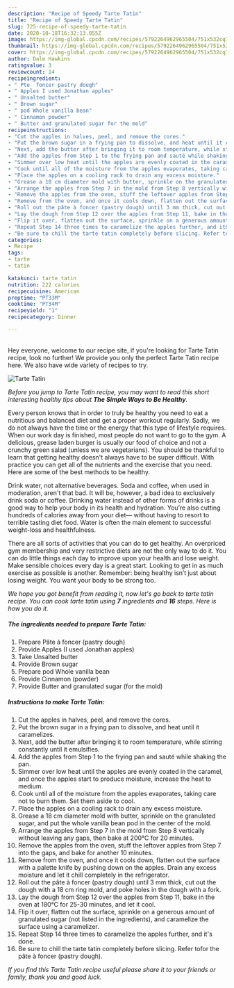 ```yaml
---
description: "Recipe of Speedy Tarte Tatin"
title: "Recipe of Speedy Tarte Tatin"
slug: 725-recipe-of-speedy-tarte-tatin
date: 2020-10-18T16:32:13.055Z
image: https://img-global.cpcdn.com/recipes/5792264962965504/751x532cq70/tarte-tatin-recipe-main-photo.jpg
thumbnail: https://img-global.cpcdn.com/recipes/5792264962965504/751x532cq70/tarte-tatin-recipe-main-photo.jpg
cover: https://img-global.cpcdn.com/recipes/5792264962965504/751x532cq70/tarte-tatin-recipe-main-photo.jpg
author: Dale Hawkins
ratingvalue: 3
reviewcount: 14
recipeingredient:
- " Pte  foncer pastry dough"
- " Apples I used Jonathan apples"
- " Unsalted butter"
- " Brown sugar"
- " pod Whole vanilla bean"
- " Cinnamon powder"
- " Butter and granulated sugar for the mold"
recipeinstructions:
- "Cut the apples in halves, peel, and remove the cores."
- "Put the brown sugar in a frying pan to dissolve, and heat until it caramelizes."
- "Next, add the butter after bringing it to room temperature, while stirring constantly until it emulsifies."
- "Add the apples from Step 1 to the frying pan and sauté while shaking the pan."
- "Simmer over low heat until the apples are evenly coated in the caramel, and once the apples start to produce moisture, increase the heat to medium."
- "Cook until all of the moisture from the apples evaporates, taking care not to burn them. Set them aside to cool."
- "Place the apples on a cooling rack to drain any excess moisture."
- "Grease a 18 cm diameter mold with butter, sprinkle on the granulated sugar, and put the whole vanilla bean pod in the center of the mold."
- "Arrange the apples from Step 7 in the mold from Step 8 vertically without leaving any gaps, then bake at 200°C for 20 minutes."
- "Remove the apples from the oven, stuff the leftover apples from Step 7 into the gaps, and bake for another 10 minutes."
- "Remove from the oven, and once it cools down, flatten out the surface with a palette knife by pushing down on the apples. Drain any excess moisture and let it chill completely in the refrigerator."
- "Roll out the pâte à foncer (pastry dough) until 3 mm thick, cut out the dough with a 18 cm ring mold, and poke holes in the dough with a fork."
- "Lay the dough from Step 12 over the apples from Step 11, bake in the oven at 180°C for 25-30 minutes, and let it cool."
- "Flip it over, flatten out the surface, sprinkle on a generous amount of granulated sugar (not listed in the ingredients), and caramelize the surface using a caramelizer."
- "Repeat Step 14 three times to caramelize the apples further, and it&#39;s done."
- "Be sure to chill the tarte tatin completely before slicing. Refer tofor the pâte à foncer (pastry dough)."
categories:
- Recipe
tags:
- tarte
- tatin

katakunci: tarte tatin 
nutrition: 222 calories
recipecuisine: American
preptime: "PT33M"
cooktime: "PT34M"
recipeyield: "1"
recipecategory: Dinner

---
```

<br>
Hey everyone, welcome to our recipe site, if you're looking for Tarte Tatin recipe, look no further! We provide you only the perfect Tarte Tatin recipe here. We also have wide variety of recipes to try.
<br>


![Tarte Tatin](https://img-global.cpcdn.com/recipes/5792264962965504/751x532cq70/tarte-tatin-recipe-main-photo.jpg)

<i>Before you jump to Tarte Tatin recipe, you may want to read this short interesting healthy tips about <strong>The Simple Ways to Be Healthy</strong>.</i>

Every person knows that in order to truly be healthy you need to eat a nutritious and balanced diet and get a proper workout regularly. Sadly, we do not always have the time or the energy that this type of lifestyle requires. When our work day is finished, most people do not want to go to the gym. A delicious, grease laden burger is usually our food of choice and not a crunchy green salad (unless we are vegetarians). You should be thankful to learn that getting healthy doesn't always have to be super difficult. With practice you can get all of the nutrients and the exercise that you need. Here are some of the best methods to be healthy.

Drink water, not alternative beverages. Soda and coffee, when used in moderation, aren't that bad. It will be, however, a bad idea to exclusively drink soda or coffee. Drinking water instead of other forms of drinks is a good way to help your body in its health and hydration. You’re also cutting hundreds of calories away from your diet— without having to resort to terrible tasting diet food. Water is often the main element to successful weight-loss and healthfulness.

There are all sorts of activities that you can do to get healthy. An overpriced gym membership and very restrictive diets are not the only way to do it. You can do little things each day to improve upon your health and lose weight. Make sensible choices every day is a great start. Looking to get in as much exercise as possible is another. Remember: being healthy isn’t just about losing weight. You want your body to be strong too. 


<i>We hope you got benefit from reading it, now let's go back to tarte tatin recipe. You can cook tarte tatin using <strong>7</strong> ingredients and <strong>16</strong> steps. Here is how you do it.
</i>

##### The ingredients needed to prepare Tarte Tatin:

1. Prepare  Pâte à foncer (pastry dough)
1. Provide  Apples (I used Jonathan apples)
1. Take  Unsalted butter
1. Provide  Brown sugar
1. Prepare  pod Whole vanilla bean
1. Provide  Cinnamon (powder)
1. Provide  Butter and granulated sugar (for the mold)


##### Instructions to make Tarte Tatin:

1. Cut the apples in halves, peel, and remove the cores.
1. Put the brown sugar in a frying pan to dissolve, and heat until it caramelizes.
1. Next, add the butter after bringing it to room temperature, while stirring constantly until it emulsifies.
1. Add the apples from Step 1 to the frying pan and sauté while shaking the pan.
1. Simmer over low heat until the apples are evenly coated in the caramel, and once the apples start to produce moisture, increase the heat to medium.
1. Cook until all of the moisture from the apples evaporates, taking care not to burn them. Set them aside to cool.
1. Place the apples on a cooling rack to drain any excess moisture.
1. Grease a 18 cm diameter mold with butter, sprinkle on the granulated sugar, and put the whole vanilla bean pod in the center of the mold.
1. Arrange the apples from Step 7 in the mold from Step 8 vertically without leaving any gaps, then bake at 200°C for 20 minutes.
1. Remove the apples from the oven, stuff the leftover apples from Step 7 into the gaps, and bake for another 10 minutes.
1. Remove from the oven, and once it cools down, flatten out the surface with a palette knife by pushing down on the apples. Drain any excess moisture and let it chill completely in the refrigerator.
1. Roll out the pâte à foncer (pastry dough) until 3 mm thick, cut out the dough with a 18 cm ring mold, and poke holes in the dough with a fork.
1. Lay the dough from Step 12 over the apples from Step 11, bake in the oven at 180°C for 25-30 minutes, and let it cool.
1. Flip it over, flatten out the surface, sprinkle on a generous amount of granulated sugar (not listed in the ingredients), and caramelize the surface using a caramelizer.
1. Repeat Step 14 three times to caramelize the apples further, and it&#39;s done.
1. Be sure to chill the tarte tatin completely before slicing. Refer tofor the pâte à foncer (pastry dough).


<i>If you find this Tarte Tatin recipe useful please share it to your friends or family, thank you and good luck.</i>
